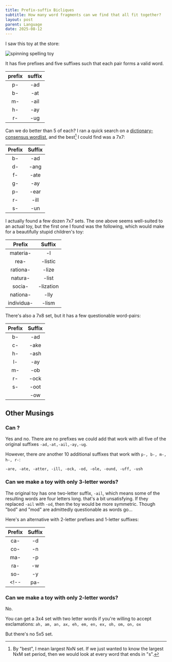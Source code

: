 ```yaml
---
title: Prefix-suffix Bicliques
subtitle: How many word fragments can we find that all fit together?
layout: post
parent: Language
date: 2025-08-12
---
```


<!-- See word shapes folder for related files-->

I saw this toy at the store:

![spinning spelling toy](https://m.media-amazon.com/images/I/71l-ccB7zyL._AC_SL1500_.jpg)

It has five prefixes and five suffixes such that each pair forms a valid word.

| prefix | suffix |
|:-:|:-:|
| p- | -ad |
| b- | -at |
| m- | -ail |
| h- | -ay |
| r- | -ug |

Can we do better than 5 of each? I ran a quick search on a [dictionary-consensus wordlist](http://wordlist.aspell.net/12dicts/), and the best[^wordcombos] I could find was a 7x7:

[^wordcombos]: By "best", I mean largest NxN set. If we just wanted to know the largest NxM set period, then we would look at every word that ends in "s". 

| Prefix | Suffix |
|:------:|:------:|
| b-     | -ad    |
| d-     | -ang   |
| f-     | -ate   |
| g-     | -ay    |
| p-     | -ear   |
| r-     | -ill   |
| s-     | -un    |

I actually found a few dozen 7x7 sets. The one above seems well-suited to an actual toy, but the first one I found was the following, which would make for a beautifully stupid children's toy:

| Prefix         | Suffix     |
|:--------------:|:----------:|
| materia-       | -l         |
| rea-           | -listic    |
| rationa-       | -lize      |
| natura-        | -list      |
| socia-         | -lization  |
| nationa-       | -lly       |
| individua-     | -lism      |

<!-- | Prefix         | Suffix     |
|:--------------:|:----------:|
| forma-         | -l         |
| individua-     | -lism      |
| nationa-       | -list      |
| neutra-        | -lity      |
| rationa-       | -lization  |
| rea-           | -lize      |
| sentimenta-    | -lly       | -->

There's also a 7x8 set, but it has a few questionable word-pairs:

| Prefix | Suffix |
|:------:|:------:|
| b-     | -ad    |
| c-     | -ake   |
| h-     | -ash   |
| l-     | -ay    |
| m-     | -ob    |
| r-     | -ock   |
| s-     | -oot   |
|        | -ow    |

<!-- 
| Prefix | Suffix |
|:------:|:------:|
| b-     | -ake   |
| c-     | -are   |
| fl-    | -ash   |
| h-     | -at    |
| m-     | -ay    |
| r-     | -ock   |
| st-    | -ow    |
|        | -uff   | -->



## Other Musings


### Can ?

Yes and no.
There are no prefixes we could add that work with all five of the original suffixes 
`-ad,-at,-ail,-ay,-ug`.

However, there *are* another 10 additional suffixes that work with `p-, b-, m-, h-, r-`:  

<!-- `-ad, -ail, -are, -at, -ate, -atter, -ay, -ill, -ock, -od, -ole, -ound, -uff, -ug, -ush` -->
`-are, -ate, -atter, -ill, -ock, -od, -ole, -ound, -uff, -ush`

<!-- , in the sense that there's no 6x6 word set which contains the original 5x5. -->



### Can we make a toy with only 3-letter words?

The original toy has one two-letter suffix, `-ail`, which means some of the resulting words are four letters long.
that's a bit unsatisfying.
If they replaced `-ail` with `-od`, then the toy would be more symmetric.
Though "bod" and "mod" are admittedly questionable as words go...
<!-- 
Here's an alternate set, which doesn't have that problem, but does have it's own set of odd or archaic words.

| Prefix | Suffix |
|:------:|:------:|
| c-     | -ad    |
| h-     | -ap    |
| m-     | -at    |
| p-     | -aw    |
| r-     | -ay    |
| s-     | -ot    |

... "mot", "hap"... 
yeah, I understand why they added the extra letter.[^otheroption]

[^otheroption]: I'm completely ignoring the sets with both `c-` and `-um`. Those are right out.


['ca-', 'co-', 'ma-', 'pa-', 'ra-', 'so-'],['-d', '-n', '-p', '-t', '-w', '-y']
*("pap" is admittedly a bit questionable)*

And here's a  -->

Here's an alternative with 2-letter prefixes and 1-letter suffixes:

| Prefix | Suffix |
|:------:|:------:|
| ca-    | -d     |
| co-    | -n     |
| ma-    | -p     |
| ra-    | -w     |
| so-    | -y     |
<!-- | pa-    | -t     | -->

### Can we make a toy with only 2-letter words?

No.

You can get a 3x4 set with two letter words if you're willing to accept exclamations:
`ah, am, an, ax, eh, em, en, ex, oh, om, on, ox`

But there's no 5x5 set.





<!-- ### Stop trying to make a better toy. Let's make a worse one. -->

